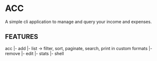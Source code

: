 # ACC

A simple cli application to manage and query your income and expenses.

## FEATURES

acc
|- add
|- list -> filter, sort, paginate, search, print in custom formats
|- remove
|- edit
|- stats
|- shell


